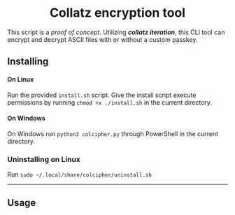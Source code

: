 <h1 align="center">Collatz encryption tool</h1>

This script is a *proof of concept*. Utilizing _**collatz iteration**_, this CLI tool can encrypt and decrypt ASCII files with or without a custom passkey.

## Installing

#### On Linux

Run the provided `install.sh` script. Give the install script execute permissions by running `chmod +x ./install.sh` in the current directory.

#### On Windows

On Windows run `python3 colcipher.py` through PowerShell in the current directory.

### Uninstalling on Linux

Run `sudo ~/.local/share/colcipher/uninstall.sh`

-----

## Usage